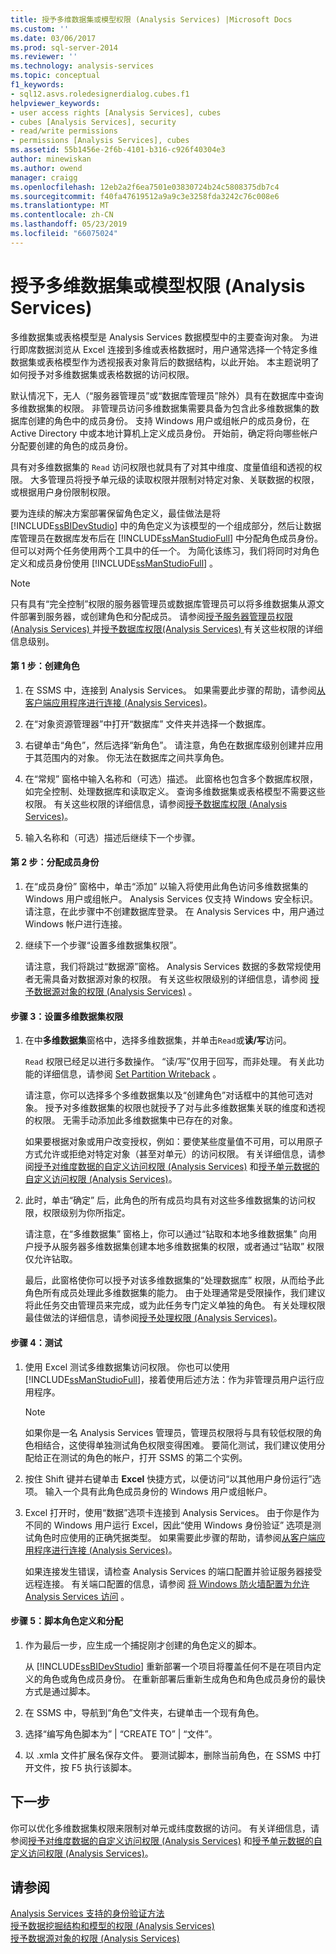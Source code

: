 ```yaml
---
title: 授予多维数据集或模型权限 (Analysis Services) |Microsoft Docs
ms.custom: ''
ms.date: 03/06/2017
ms.prod: sql-server-2014
ms.reviewer: ''
ms.technology: analysis-services
ms.topic: conceptual
f1_keywords:
- sql12.asvs.roledesignerdialog.cubes.f1
helpviewer_keywords:
- user access rights [Analysis Services], cubes
- cubes [Analysis Services], security
- read/write permissions
- permissions [Analysis Services], cubes
ms.assetid: 55b1456e-2f6b-4101-b316-c926f40304e3
author: minewiskan
ms.author: owend
manager: craigg
ms.openlocfilehash: 12eb2a2f6ea7501e03830724b24c5808375db7c4
ms.sourcegitcommit: f40fa47619512a9a9c3e3258fda3242c76c008e6
ms.translationtype: MT
ms.contentlocale: zh-CN
ms.lasthandoff: 05/23/2019
ms.locfileid: "66075024"
---
```

# <a name="grant-cube-or-model-permissions-analysis-services"></a>授予多维数据集或模型权限 (Analysis Services)
  多维数据集或表格模型是 Analysis Services 数据模型中的主要查询对象。 为进行即席数据浏览从 Excel 连接到多维或表格数据时，用户通常选择一个特定多维数据集或表格模型作为透视报表对象背后的数据结构，以此开始。 本主题说明了如何授予对多维数据集或表格数据的访问权限。  
  
 默认情况下，无人（“服务器管理员”或“数据库管理员”除外）具有在数据库中查询多维数据集的权限。 非管理员访问多维数据集需要具备为包含此多维数据集的数据库创建的角色中的成员身份。 支持 Windows 用户或组帐户的成员身份，在 Active Directory 中或本地计算机上定义成员身份。 开始前，确定将向哪些帐户分配要创建的角色的成员身份。  
  
 具有对多维数据集的 `Read` 访问权限也就具有了对其中维度、度量值组和透视的权限。 大多管理员将授予单元级的读取权限并限制对特定对象、关联数据的权限，或根据用户身份限制权限。  
  
 要为连续的解决方案部署保留角色定义，最佳做法是将 [!INCLUDE[ssBIDevStudio](../../includes/ssbidevstudio-md.md)] 中的角色定义为该模型的一个组成部分，然后让数据库管理员在数据库发布后在 [!INCLUDE[ssManStudioFull](../../includes/ssmanstudiofull-md.md)] 中分配角色成员身份。 但可以对两个任务使用两个工具中的任一个。 为简化该练习，我们将同时对角色定义和成员身份使用 [!INCLUDE[ssManStudioFull](../../includes/ssmanstudiofull-md.md)] 。  
  
> [!NOTE]  
>  只有具有“完全控制”权限的服务器管理员或数据库管理员可以将多维数据集从源文件部署到服务器，或创建角色和分配成员。 请参阅[授予服务器管理员权限&#40;Analysis Services&#41; ](../instances/grant-server-admin-rights-to-an-analysis-services-instance.md)并[授予数据库权限&#40;Analysis Services&#41; ](grant-database-permissions-analysis-services.md)有关这些权限的详细信息级别。  
  
#### <a name="step-1-create-the-role"></a>第 1 步：创建角色  
  
1.  在 SSMS 中，连接到 Analysis Services。 如果需要此步骤的帮助，请参阅[从客户端应用程序进行连接 (Analysis Services)](../instances/connect-from-client-applications-analysis-services.md)。  
  
2.  在“对象资源管理器”中打开“数据库”  文件夹并选择一个数据库。  
  
3.  右键单击“角色”，然后选择“新角色”。 请注意，角色在数据库级别创建并应用于其范围内的对象。 你无法在数据库之间共享角色。  
  
4.  在“常规”  窗格中输入名称和（可选）描述。 此窗格也包含多个数据库权限，如完全控制、处理数据库和读取定义。 查询多维数据集或表格模型不需要这些权限。 有关这些权限的详细信息，请参阅[授予数据库权限 (Analysis Services)](grant-database-permissions-analysis-services.md)。  
  
5.  输入名称和（可选）描述后继续下一个步骤。  
  
#### <a name="step-2-assign-membership"></a>第 2 步：分配成员身份  
  
1.  在“成员身份”  窗格中，单击“添加”  以输入将使用此角色访问多维数据集的 Windows 用户或组帐户。 Analysis Services 仅支持 Windows 安全标识。 请注意，在此步骤中不创建数据库登录。 在 Analysis Services 中，用户通过 Windows 帐户进行连接。  
  
2.  继续下一个步骤“设置多维数据集权限”。  
  
     请注意，我们将跳过“数据源”窗格。 Analysis Services 数据的多数常规使用者无需具备对数据源对象的权限。 有关这些权限级别的详细信息，请参阅 [授予数据源对象的权限 (Analysis Services)](grant-permissions-on-a-data-source-object-analysis-services.md) 。  
  
#### <a name="step-3-set-cube-permissions"></a>步骤 3：设置多维数据集权限  
  
1.  在中**多维数据集**窗格中，选择多维数据集，并单击`Read`或**读/写**访问。  
  
     `Read` 权限已经足以进行多数操作。 “读/写”仅用于回写，而非处理。 有关此功能的详细信息，请参阅 [Set Partition Writeback](set-partition-writeback.md) 。  
  
     请注意，你可以选择多个多维数据集以及“创建角色”对话框中的其他可选对象。 授予对多维数据集的权限也就授予了对与此多维数据集关联的维度和透视的权限。 无需手动添加此多维数据集中已存在的对象。  
  
     如果要根据对象或用户改变授权，例如：要使某些度量值不可用，可以用原子方式允许或拒绝对特定对象（甚至对单元）的访问权限。 有关详细信息，请参阅[授予对维度数据的自定义访问权限 (Analysis Services)](grant-custom-access-to-dimension-data-analysis-services.md) 和[授予单元数据的自定义访问权限 (Analysis Services)](grant-custom-access-to-cell-data-analysis-services.md)。  
  
2.  此时，单击“确定” 后，此角色的所有成员均具有对这些多维数据集的访问权限，权限级别为你所指定。  
  
     请注意，在“多维数据集”  窗格上，你可以通过“钻取和本地多维数据集” 向用户授予从服务器多维数据集创建本地多维数据集的权限，或者通过“钻取”  权限仅允许钻取。  
  
     最后，此窗格使你可以授予对该多维数据集的“处理数据库”  权限，从而给予此角色所有成员处理此多维数据集的能力。 由于处理通常是受限操作，我们建议将此任务交由管理员来完成，或为此任务专门定义单独的角色。 有关处理权限最佳做法的详细信息，请参阅[授予处理权限 (Analysis Services)](grant-process-permissions-analysis-services.md)。  
  
#### <a name="step-4-test"></a>步骤 4：测试  
  
1.  使用 Excel 测试多维数据集访问权限。 你也可以使用 [!INCLUDE[ssManStudioFull](../../includes/ssmanstudiofull-md.md)]，接着使用后述方法：作为非管理员用户运行应用程序。  
  
    > [!NOTE]  
    >  如果你是一名 Analysis Services 管理员，管理员权限将与具有较低权限的角色相结合，这使得单独测试角色权限变得困难。 要简化测试，我们建议使用分配给正在测试的角色的帐户，打开 SSMS 的第二个实例。  
  
2.  按住 Shift 键并右键单击 **Excel** 快捷方式，以便访问“以其他用户身份运行”选项。 输入一个具有此角色成员身份的 Windows 用户或组帐户。  
  
3.  Excel 打开时，使用“数据”选项卡连接到 Analysis Services。 由于你是作为不同的 Windows 用户运行 Excel，因此“使用 Windows 身份验证”  选项是测试角色时应使用的正确凭据类型。 如果需要此步骤的帮助，请参阅[从客户端应用程序进行连接 (Analysis Services)](../instances/connect-from-client-applications-analysis-services.md)。  
  
     如果连接发生错误，请检查 Analysis Services 的端口配置并验证服务器接受远程连接。 有关端口配置的信息，请参阅 [将 Windows 防火墙配置为允许 Analysis Services 访问](../instances/configure-the-windows-firewall-to-allow-analysis-services-access.md) 。  
  
#### <a name="step-5-script-role-definition-and-assignments"></a>步骤 5：脚本角色定义和分配  
  
1.  作为最后一步，应生成一个捕捉刚才创建的角色定义的脚本。  
  
     从 [!INCLUDE[ssBIDevStudio](../../includes/ssbidevstudio-md.md)] 重新部署一个项目将覆盖任何不是在项目内定义的角色或角色成员身份。 在重新部署后重新生成角色和角色成员身份的最快方式是通过脚本。  
  
2.  在 SSMS 中，导航到“角色”文件夹，右键单击一个现有角色。  
  
3.  选择“编写角色脚本为” | “CREATE TO” | “文件”。   
  
4.  以 .xmla 文件扩展名保存文件。 要测试脚本，删除当前角色，在 SSMS 中打开文件，按 F5 执行该脚本。  
  
## <a name="next-step"></a>下一步  
 你可以优化多维数据集权限来限制对单元或纬度数据的访问。 有关详细信息，请参阅[授予对维度数据的自定义访问权限 (Analysis Services)](grant-custom-access-to-dimension-data-analysis-services.md) 和[授予单元数据的自定义访问权限 (Analysis Services)](grant-custom-access-to-cell-data-analysis-services.md)。  
  
## <a name="see-also"></a>请参阅  
 [Analysis Services 支持的身份验证方法](../instances/authentication-methodologies-supported-by-analysis-services.md)   
 [授予数据挖掘结构和模型的权限 (Analysis Services)](grant-permissions-on-data-mining-structures-and-models-analysis-services.md)   
 [授予数据源对象的权限 (Analysis Services)](grant-permissions-on-a-data-source-object-analysis-services.md)  
  
  
